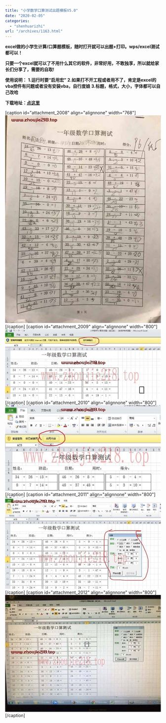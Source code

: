 ```yaml
---
title: "小学数学口算测试出题模板V5.0"
date: "2020-02-05"
categories: 
  - "shenhuarizhi"
url: "/archives/1163.html"
---
```


**excel做的小学生计算/口算题模板，随时打开就可以出题+打印。wps/excel测试都可以！**

**只要一个excel就可以了不用什么其它的软件，非常好用，不敢独享，所以就给家长们分享了，需要的自取!**

**使用说明：** **1.运行时要“启用宏”** **2.如果打不开工程或者用不了，肯定是excel的vba控件有问题或者没有安装vba，自行度娘** **3.标题，格式，大小，字体都可以自己改哈**

**下载地址：[点这里](https://www.lanzoui.com/i91h75e)**

\[caption id="attachment\_2008" align="alignnone" width="768"\][![](/images/2020/02/9cfdcdf1536f262bb25aa481df5498cc.jpg)](/images/2020/02/9cfdcdf1536f262bb25aa481df5498cc.jpg) \[/caption\] \[caption id="attachment\_2009" align="alignnone" width="800"\][![](/images/2020/02/b7046720222034f241402e1d334f4d72.jpg)](/images/2020/02/b7046720222034f241402e1d334f4d72.jpg) \[/caption\] \[caption id="attachment\_2010" align="alignnone" width="800"\][![](/images/2020/02/0bfd044006c59390fe384607a2ff7846.jpg)](/images/2020/02/0bfd044006c59390fe384607a2ff7846.jpg) \[/caption\] \[caption id="attachment\_2011" align="alignnone" width="800"\][![](/images/2020/02/30d0bf80ccb7000ef955819a44eac770.jpg)](/images/2020/02/30d0bf80ccb7000ef955819a44eac770.jpg) \[/caption\] \[caption id="attachment\_2012" align="alignnone" width="800"\][![](/images/2020/02/43749abc8b431be6abe547d113396d96.jpg)](/images/2020/02/43749abc8b431be6abe547d113396d96.jpg) \[/caption\]
